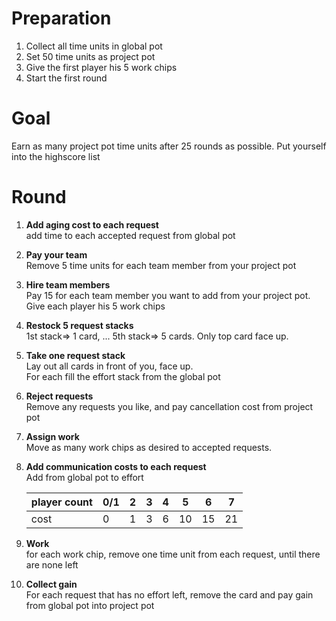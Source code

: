 # Preparation
1. Collect all time units in global pot
1. Set 50 time units as project pot
1. Give the first player his 5 work chips
1. Start the first round

# Goal
Earn as many project pot time units after 25 rounds as possible.
Put yourself into the highscore list

# Round
1. __Add aging cost to each request__  
add time to each accepted request from global pot
1. __Pay your team__  
Remove 5 time units for each team member from your project pot
1. __Hire team members__  
Pay 15 for each team member you want to add from your project pot.
Give each player his 5 work chips
1. __Restock 5 request stacks__  
1st stack=> 1 card, ... 5th stack=> 5 cards. Only top card face up.
1. __Take one request stack__  
Lay out all cards in front of you, face up.  
For each fill the effort stack from the global pot
1. __Reject requests__  
Remove any requests you like, and pay cancellation cost from project pot
1. __Assign work__  
Move as many work chips as desired to accepted requests.
1. __Add communication costs to each request__  
Add from global pot to effort  

    player count | 0/1 | 2 | 3 | 4 | 5 | 6 | 7  
    ------------ | --- | --| --|-- |-- |-- |--  
    cost         |  0  | 1 | 3 | 6 |10 |15 | 21  
1. __Work__  
for each work chip, remove one time unit from each request, until there are none left
1. __Collect gain__  
For each request that has no effort left, remove the card and pay gain from global pot into project pot